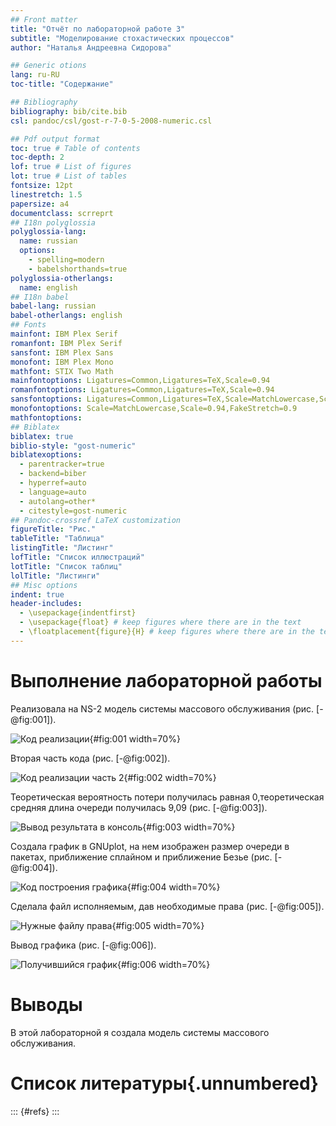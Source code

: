 ```yaml
---
## Front matter
title: "Отчёт по лабораторной работе 3"
subtitle: "Моделирование стохастических процессов"
author: "Наталья Андреевна Сидорова"

## Generic otions
lang: ru-RU
toc-title: "Содержание"

## Bibliography
bibliography: bib/cite.bib
csl: pandoc/csl/gost-r-7-0-5-2008-numeric.csl

## Pdf output format
toc: true # Table of contents
toc-depth: 2
lof: true # List of figures
lot: true # List of tables
fontsize: 12pt
linestretch: 1.5
papersize: a4
documentclass: scrreprt
## I18n polyglossia
polyglossia-lang:
  name: russian
  options:
	- spelling=modern
	- babelshorthands=true
polyglossia-otherlangs:
  name: english
## I18n babel
babel-lang: russian
babel-otherlangs: english
## Fonts
mainfont: IBM Plex Serif
romanfont: IBM Plex Serif
sansfont: IBM Plex Sans
monofont: IBM Plex Mono
mathfont: STIX Two Math
mainfontoptions: Ligatures=Common,Ligatures=TeX,Scale=0.94
romanfontoptions: Ligatures=Common,Ligatures=TeX,Scale=0.94
sansfontoptions: Ligatures=Common,Ligatures=TeX,Scale=MatchLowercase,Scale=0.94
monofontoptions: Scale=MatchLowercase,Scale=0.94,FakeStretch=0.9
mathfontoptions:
## Biblatex
biblatex: true
biblio-style: "gost-numeric"
biblatexoptions:
  - parentracker=true
  - backend=biber
  - hyperref=auto
  - language=auto
  - autolang=other*
  - citestyle=gost-numeric
## Pandoc-crossref LaTeX customization
figureTitle: "Рис."
tableTitle: "Таблица"
listingTitle: "Листинг"
lofTitle: "Список иллюстраций"
lotTitle: "Список таблиц"
lolTitle: "Листинги"
## Misc options
indent: true
header-includes:
  - \usepackage{indentfirst}
  - \usepackage{float} # keep figures where there are in the text
  - \floatplacement{figure}{H} # keep figures where there are in the text
---
```



# Выполнение лабораторной работы

Реализовала на NS-2 модель системы массового обслуживания (рис. [-@fig:001]).

![Код реализации](image/1.jpg){#fig:001 width=70%}

Вторая часть кода (рис. [-@fig:002]).

![Код реализации часть 2](image/2.jpg){#fig:002 width=70%}

Теоретическая вероятность потери получилась равная 0,теоретическая средняя длина очереди получилась 9,09
(рис. [-@fig:003]).

![Вывод результата в консоль](image/3.jpg){#fig:003 width=70%}

Создала график в GNUplot, на нем изображен размер очереди в пакетах, приближение сплайном и приближение Безье (рис. [-@fig:004]).

![Код построения графика](image/4.jpg){#fig:004 width=70%}

Сделала файл исполняемым, дав необходимые права (рис. [-@fig:005]).

![Нужные файлу права](image/5.jpg){#fig:005 width=70%}

Вывод графика (рис. [-@fig:006]).

![Получившийся график](image/6.jpg){#fig:006 width=70%}

# Выводы

В этой лабораторной я создала модель системы массового обслуживания.

# Список литературы{.unnumbered}

::: {#refs}
:::
